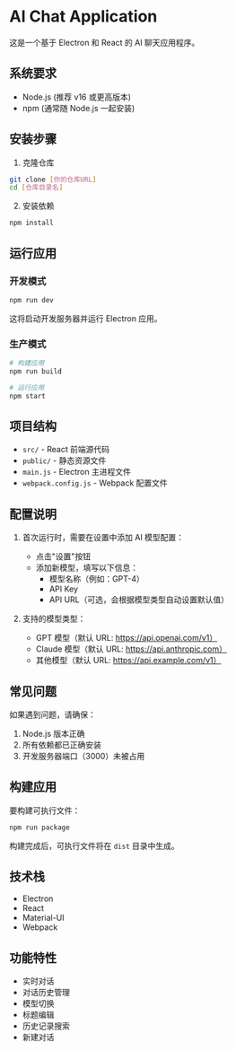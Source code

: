# AI Chat Application

这是一个基于 Electron 和 React 的 AI 聊天应用程序。

## 系统要求

- Node.js (推荐 v16 或更高版本)
- npm (通常随 Node.js 一起安装)

## 安装步骤

1. 克隆仓库
```bash
git clone [你的仓库URL]
cd [仓库目录名]
```

2. 安装依赖
```bash
npm install
```

## 运行应用

### 开发模式
```bash
npm run dev
```
这将启动开发服务器并运行 Electron 应用。

### 生产模式
```bash
# 构建应用
npm run build

# 运行应用
npm start
```

## 项目结构

- `src/` - React 前端源代码
- `public/` - 静态资源文件
- `main.js` - Electron 主进程文件
- `webpack.config.js` - Webpack 配置文件

## 配置说明

1. 首次运行时，需要在设置中添加 AI 模型配置：
   - 点击"设置"按钮
   - 添加新模型，填写以下信息：
     - 模型名称（例如：GPT-4）
     - API Key
     - API URL（可选，会根据模型类型自动设置默认值）

2. 支持的模型类型：
   - GPT 模型（默认 URL: https://api.openai.com/v1）
   - Claude 模型（默认 URL: https://api.anthropic.com）
   - 其他模型（默认 URL: https://api.example.com/v1）

## 常见问题

如果遇到问题，请确保：
1. Node.js 版本正确
2. 所有依赖都已正确安装
3. 开发服务器端口（3000）未被占用

## 构建应用

要构建可执行文件：
```bash
npm run package
```
构建完成后，可执行文件将在 `dist` 目录中生成。

## 技术栈

- Electron
- React
- Material-UI
- Webpack

## 功能特性

- 实时对话
- 对话历史管理
- 模型切换
- 标题编辑
- 历史记录搜索
- 新建对话 